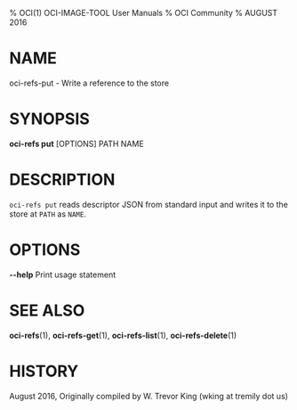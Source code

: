 % OCI(1) OCI-IMAGE-TOOL User Manuals
% OCI Community
% AUGUST 2016
# NAME

oci-refs-put \- Write a reference to the store

# SYNOPSIS

**oci-refs put** [OPTIONS] PATH NAME

# DESCRIPTION

`oci-refs put` reads descriptor JSON from standard input and writes it to the store at `PATH` as `NAME`.

# OPTIONS

**--help**
  Print usage statement

# SEE ALSO

**oci-refs**(1), **oci-refs-get**(1), **oci-refs-list**(1), **oci-refs-delete**(1)

# HISTORY

August 2016, Originally compiled by W. Trevor King (wking at tremily dot us)
